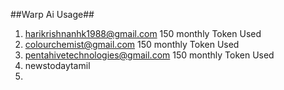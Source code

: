 ##Warp Ai Usage##

1. harikrishnanhk1988@gmail.com  150 monthly Token Used
2. colourchemist@gmail.com 150 monthly Token Used
3. pentahivetechnologies@gmail.com 150 monthly Token Used
4.  newstodaytamil 
5. 

